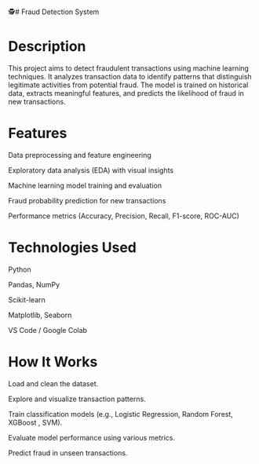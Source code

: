 🕵# Fraud Detection System

# Description

This project aims to detect fraudulent transactions using machine learning techniques. It analyzes transaction data to identify patterns that distinguish legitimate activities from potential fraud. The model is trained on historical data, extracts meaningful features, and predicts the likelihood of fraud in new transactions.

# Features

Data preprocessing and feature engineering

Exploratory data analysis (EDA) with visual insights

Machine learning model training and evaluation

Fraud probability prediction for new transactions

Performance metrics (Accuracy, Precision, Recall, F1-score, ROC-AUC)

# Technologies Used

Python

Pandas, NumPy

Scikit-learn

Matplotlib, Seaborn

VS Code / Google Colab


# How It Works

Load and clean the dataset.

Explore and visualize transaction patterns.

Train classification models (e.g., Logistic Regression, Random Forest, XGBoost , SVM).

Evaluate model performance using various metrics.

Predict fraud in unseen transactions.
